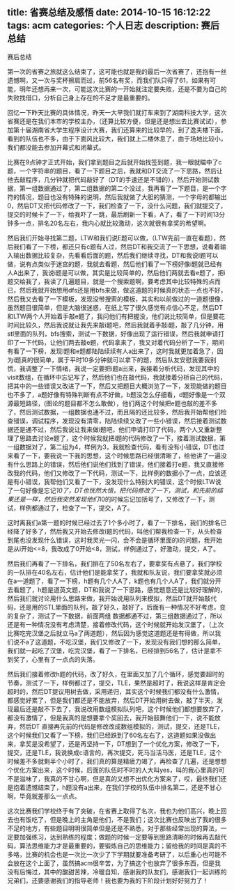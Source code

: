 title: 省赛总结及感悟
date: 2014-10-15 16:12:22
tags: acm
categories: 个人日志
description: 赛后总结
---
赛后总结
<!--more-->
第一次的省赛之旅就这么结束了，这可能也就是我的最后一次省赛了，还抱有一丝遗憾啊，又一次与奖杯擦肩而过，前56名有奖，而我们队只得了61，如果有可能，明年还想再来一次，可能这次比赛的一开始就注定要失败，还是不要为自己的失败找借口，分析自己身上存在的不足才是最重要的。

回忆一下昨天比赛的具体情况，昨天一大早我们就打车来到了湖南科技大学，这次省赛还是在我们本市的学校主办，（还算比较方便，但是还是想出去比赛试试），参加第十届湖南省大学生程序设计大赛，我们还算来的比较早的，到了逸夫楼下面，看到的队伍也不多，由于下面风比较大，我们就上二楼休息了，由于场地比较小，我们都没能去参加开幕式和闭幕式。

比赛在9点钟才正式开始，我们拿到题目之后就开始找签到题，我一眼就瞄中了c题，一个字符串的题目，看了一下题目之后，我就和DT交流了一下思路，然后让他去敲程序，几分钟就把代码敲好了（DT的手速还是不错的），然后开始测试数据，第一组数据通过了，第二组数据的第二个没过，我再看了一下题目，是一个字符的情况，题目也没有特殊的说明，然后我就做了大胆的猜测，一个字母的都输出0，然后DT又把代码修改了一下，我们检查了一下，没什么问题，我们就提交了，提交的时候卡了一下，给我吓了一跳，最后刷新一下看，A了，看了一下时间13分钟多一点，排名20名左右，我内心就比较激动，这次就很有拿奖的希望啊。

然后我们开始寻找第二题，LTW和我们说E题可以做，（LTW先前一直在看题），然后我们看了一下榜，都还只有c题有人过，然后DT和我交流了一下思想，说看着输入输出数据比较复杂，先看看后面的题，然后我们继续寻找，DT和我说I题可以做，说有点类似于迷宫的题，我就去看题，然后他们看了一下榜好像i题就已经有人A出来了，我说i题是可以做，其实是比较简单的，然后他们两就去看e题了，把i题交给我了，我读了几遍题目，就是一个搜索题啊，要考虑其中比较特殊的点而已，然后我就开始想用dfs还是用bfs来做，做这道题的时候真的状态一点也不好，然后我又去看了一下模板，发现没带搜索的模板，其实和以前做过的一道题很像，虽然题目很简单，但是大脑很迷惑，在纸上写了很久感觉有点信心不足，然后DT和LTW两个人开始着手敲e题了，我问他们有把握没，他们说比较简单，但是要花时间比较久，然后我说就让我先来敲i题吧，然后我就着手敲i题，敲了几分钟，用stl里面的队列，bfs搜索，测试一下数据，好像出现了运行错误，然后我就申请打印了一下代码，让他们两去敲e题，代码拿来了，我又对着代码分析了一下，期间有看了一下榜，发现I题和e题都陆陆续续有人a出来了，这时我就更加着急了，因为i题真的很简单，属于平时10多分钟就可以拿下的题，然后队友安慰我要我别慌，我调整了一下情绪，我说一定要把i题a出来，我接着分析代码，发现其中的visit数组，在循环中忘记写了，然后他们也在敲代码，我就接着分析自己的代码，把其中的一些错误又改进了一下，然后又把题目大概浏览了一下，发现能做的题目也不多了，a题好像有特殊判断有点不好做，b题没怎么仔细看，d题好像是一个双源最短路径，(图论的题目都不怎么敢做），他们两这个时候把e题也敲的差不多了，然后测试数据，一组数据也通不过，而且隔的还比较多，然后我开始帮他们检查错误，调试程序，发现没有清零，陆陆续续又改了一些小错误，然后接着测试数据还是通不过，然后我说让我来做i题吧，他们申请打印了代码，两个人又重新整理了思路去讨论e题了，这个时候我就把i题的代码修改了一下，接着测试数据，第一组数据对了，第二组为4，样例为3，我就检查代码，看有没有小错误，DT也过来看了一下，要我说一下我的思想，这个时候思路已经很清晰了，给他讲了一遍没有什么思路上的错误，然后他们说他们找到了错误，他们接着打e题，我又直接修改我的代码，他们又修改了一下代码，测试一下，比样例的数据小了一点，应该还是有小错误，我帮他们又看了一下，没发现什么特别大的错误，这个时候LTW说了一句好像是忘记*10了，DT也恍然大悟，把代码修改了一下，测试，和先前的结果还是一样，然后我突然发现他们*10的时候忘记加括号了，又修改了一下，测试，样例都通过了，检查了一下，提交，A了。

这时离我们a第一题的时候已经过去了1个多小时了，看了一下排名，我们的排名已经降了好多了，然后我又开始去修改i题的代码，叫他们帮我检查一下，从头检查到尾也没发现什么错误，这时我灵光一闪，会不会是循环里面的i的问题，我开始是从i开始<=8，我改成了0开始<8，测试，样例通过了，好激动，提交，A了。

然后我们再看了一下排名，我们排在了50名左右了，要拿奖有点悬了，我们学校的一队排在40名左右，估计他们是能拿奖了，我就和队友说，我们要拿奖就必须在a一道题了，看了一下榜，h题有几个人A了，k题也有几个人A了，我们就分开去看题了，h题是道英文题，DT和我说了一下思路，感觉题意还是比较好理解的，然后我们就讨论用什么思路来做，我开始说用队列来模拟，然后DT就开始敲代码，还是用的STL里面的队列，敲了好久，敲好了，后面有一种情况不好考虑，变的复杂了，测试了一下数据，前面两组 数据都通不过，第三组数据通过了，所以还是有一种情况没有考虑清楚，接着修改代码，这个时候就开始发汉堡了，（上次比赛吃完汉堡之后就立马a了两道题），然后因为感觉这道题还是有得做，所以我们说不a了这道题，不吃汉堡，我们又修改了一下，发现没有我们想的那么简单，我们就一起吃了汉堡，吃完汉堡，看了一下排名，已经排到56名了，估计是拿不到奖了，心里有了一点点的失落。

然后我们接着修改h题的代码，改了好久，在里面又加了几个循环，感觉要超时的节奏，测试了一下，样例都过了，提交，TLE，果然是超时了，我说这样是肯定会超时的，然后DT提议用树去做，采用递归，其实这个时候我们都没有什么激情，都感觉好累了，但是我们都还是不能放弃，然后DT开始用树去做，敲了半天，发现最后还是敲不下去了，我说改用数组模拟队列吧，这个时候他们都想要放弃了，都没有激情了，但是我真的是想要拿个奖回去，我开始鼓舞他们一下，说不能放弃，然后DT 直接再先前的代码是修改改成数组模拟的，测试，提交，还是TLE，这个时候我们又看了一下榜，我们已经跌到了60名左右了，这道题如果没做出来，拿奖是没希望了，还是再坚持一下，DT想到了一个优化方案，修改了一下，提交，还是TLE，我说换成c语言的，再次提交，死马当活马医，还是TLE，这个时候差不多就剩半个小时了，我们真的算是精疲力竭了，再检查了几遍，还是想想个优化方案出来，这个时候，后面的队伍时不时的人大叫yes，叫的我心里真的可不是滋味了，我真的不甘心啊，但是真的又想不出优化方案来了，哎，最终我们还是抱着遗憾结束了，h题没有a出来，在我们学校的队伍中排名第二，还是不甘心啊，毕竟就差那么一点点。

这次比赛我们学校终于有了突破，在省赛上取得了名次，我也为他们高兴，晚上回去也有饭吃了，但是晚上的主角是他们，不是我们；这次比赛也反映出了我的很多不足的地方，有些题目明明很简单但是还是不熟悉，对于那些经常出现的算法，一定要加强练习，达到熟练的程度；做题的时候一定要等到思路清晰的时候再去敲代码，算法思维能力才是最重要的，要锻炼自己的思维能力；留给我的时间是真的不多咯，比赛的机会也是一次比一次少了下学期就要准备考研了，以后重心也可能不会放在这个上面了，虽然搞acm很辛苦，为了搞这个也放弃了很多东西，但是我没有后悔过，其中的酸甜苦辣，冷暖自知，感谢我的队友们，感谢我们一起训练的兄弟们，还要感谢我们的指导老师！我也要为我的下阶段计划好好努力了！